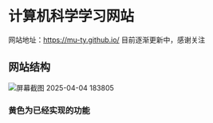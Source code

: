 # 计算机科学学习网站
网站地址：https://mu-ty.github.io/
目前逐渐更新中，感谢关注
## 网站结构
![屏幕截图 2025-04-04 183805](https://github.com/user-attachments/assets/145d3ec9-60c4-4ba0-b062-0ddd89a61715)
### 黄色为已经实现的功能
